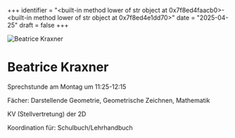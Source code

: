 
+++
identifier = "<built-in method lower of str object at 0x7f8ed4faacb0>-<built-in method lower of str object at 0x7f8ed4e1dd70>"
date = "2025-04-25"
draft = false
+++

<div class="row">
<div class="column">
<img src="/images/personal/Kraxner.jpg" alt="Beatrice Kraxner"> 
</div>
<div class="column">

# Beatrice Kraxner

Sprechstunde am Montag um 11:25-12:15

Fächer: Darstellende Geometrie,  Geometrische Zeichnen,  Mathematik



KV (Stellvertretung) der 2D







Koordination für: Schulbuch/Lehrhandbuch

</div>
</div> 

